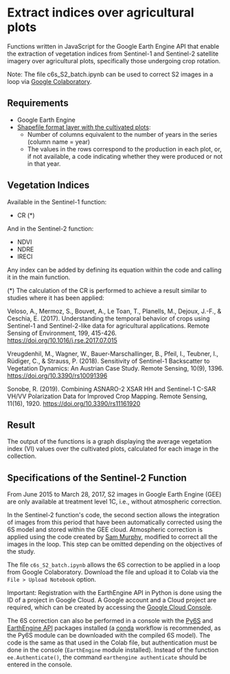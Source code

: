# Extract indices over agricultural plots

Functions written in JavaScript for the Google Earth Engine API that enable the extraction of vegetation indices from Sentinel-1 and Sentinel-2 satellite imagery over agricultural plots, specifically those undergoing crop rotation.

Note: The file c6s_S2_batch.ipynb can be used to correct S2 images in a loop via [Google Colaboratory](https://colab.research.google.com/?utm_source=scs-index).

## Requirements

- Google Earth Engine
- [Shapefile format layer with the cultivated plots](https://code.earthengine.google.com/?asset=users/iranzocristian/explotacion_blcht_buffer20m):
  - Number of columns equivalent to the number of years in the series (column name = year)
  - The values in the rows correspond to the production in each plot, or, if not available, a code indicating whether they were produced or not in that year.

## Vegetation Indices

Available in the Sentinel-1 function:

- CR (*)

And in the Sentinel-2 function:

- NDVI
- NDRE
- IRECI

Any index can be added by defining its equation within the code and calling it in the main function.

(*) The calculation of the CR is performed to achieve a result similar to studies where it has been applied:

Veloso, A., Mermoz, S., Bouvet, A., Le Toan, T., Planells, M., Dejoux, J.-F., & Ceschia, E. (2017). Understanding the temporal behavior of crops using Sentinel-1 and Sentinel-2-like data for agricultural applications. Remote Sensing of Environment, 199, 415-426. https://doi.org/10.1016/j.rse.2017.07.015

Vreugdenhil, M., Wagner, W., Bauer-Marschallinger, B., Pfeil, I., Teubner, I., Rüdiger, C., & Strauss, P. (2018). Sensitivity of Sentinel-1 Backscatter to Vegetation Dynamics: An Austrian Case Study. Remote Sensing, 10(9), 1396. https://doi.org/10.3390/rs10091396

Sonobe, R. (2019). Combining ASNARO-2 XSAR HH and Sentinel-1 C-SAR VH/VV Polarization Data for Improved Crop Mapping. Remote Sensing, 11(16), 1920. https://doi.org/10.3390/rs11161920

## Result

The output of the functions is a graph displaying the average vegetation index (VI) values over the cultivated plots, calculated for each image in the collection.

## Specifications of the Sentinel-2 Function

From June 2015 to March 28, 2017, S2 images in Google Earth Engine (GEE) are only available at treatment level 1C, i.e., without atmospheric correction.

In the Sentinel-2 function's code, the second section allows the integration of images from this period that have been automatically corrected using the 6S model and stored within the GEE cloud. Atmospheric correction is applied using the code created by [Sam Murphy](https://github.com/samsammurphy/gee-atmcorr-S2), modified to correct all the images in the loop. This step can be omitted depending on the objectives of the study.

The file `c6s_S2_batch.ipynb` allows the 6S correction to be applied in a loop from Google Colaboratory. Download the file and upload it to Colab via the `File > Upload Notebook` option.

Important: Registration with the EarthEngine API in Python is done using the ID of a project in Google Cloud. A Google account and a Cloud project are required, which can be created by accessing the [Google Cloud Console](https://console.cloud.google.com/welcome).

The 6S correction can also be performed in a console with the [Py6S](https://py6s.readthedocs.io/en/latest/) and [EarthEngine API](https://developers.google.com/earth-engine/guides/python_install-conda#windows) packages installed (a [conda](https://docs.conda.io/projects/miniconda/en/latest/) workflow is recommended, as the Py6S module can be downloaded with the compiled 6S model). The code is the same as that used in the Colab file, but authentication must be done in the console (`EarthEngine` module installed). Instead of the function `ee.Authenticate()`, the command `earthengine authenticate` should be entered in the console.
